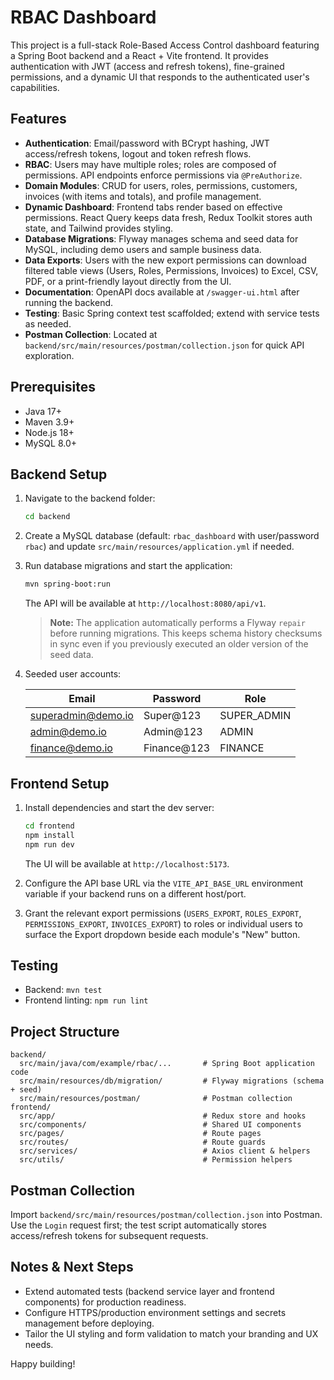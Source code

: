 # RBAC Dashboard

This project is a full-stack Role-Based Access Control dashboard featuring a Spring Boot backend and a React + Vite frontend. It provides authentication with JWT (access and refresh tokens), fine-grained permissions, and a dynamic UI that responds to the authenticated user's capabilities.

## Features

- **Authentication**: Email/password with BCrypt hashing, JWT access/refresh tokens, logout and token refresh flows.
- **RBAC**: Users may have multiple roles; roles are composed of permissions. API endpoints enforce permissions via `@PreAuthorize`.
- **Domain Modules**: CRUD for users, roles, permissions, customers, invoices (with items and totals), and profile management.
- **Dynamic Dashboard**: Frontend tabs render based on effective permissions. React Query keeps data fresh, Redux Toolkit stores auth state, and Tailwind provides styling.
- **Database Migrations**: Flyway manages schema and seed data for MySQL, including demo users and sample business data.
- **Data Exports**: Users with the new export permissions can download filtered table views (Users, Roles, Permissions, Invoices)
  to Excel, CSV, PDF, or a print-friendly layout directly from the UI.
- **Documentation**: OpenAPI docs available at `/swagger-ui.html` after running the backend.
- **Testing**: Basic Spring context test scaffolded; extend with service tests as needed.
- **Postman Collection**: Located at `backend/src/main/resources/postman/collection.json` for quick API exploration.

## Prerequisites

- Java 17+
- Maven 3.9+
- Node.js 18+
- MySQL 8.0+

## Backend Setup

1. Navigate to the backend folder:

   ```bash
   cd backend
   ```

2. Create a MySQL database (default: `rbac_dashboard` with user/password `rbac`) and update `src/main/resources/application.yml` if needed.

3. Run database migrations and start the application:

   ```bash
   mvn spring-boot:run
   ```

   The API will be available at `http://localhost:8080/api/v1`.

   > **Note:** The application automatically performs a Flyway `repair` before running migrations. This keeps schema history
   > checksums in sync even if you previously executed an older version of the seed data.

4. Seeded user accounts:

   | Email                | Password     | Role         |
   |----------------------|--------------|--------------|
   | superadmin@demo.io   | Super@123    | SUPER_ADMIN  |
   | admin@demo.io        | Admin@123    | ADMIN        |
   | finance@demo.io      | Finance@123  | FINANCE      |

## Frontend Setup

1. Install dependencies and start the dev server:

   ```bash
   cd frontend
   npm install
   npm run dev
   ```

   The UI will be available at `http://localhost:5173`.

2. Configure the API base URL via the `VITE_API_BASE_URL` environment variable if your backend runs on a different host/port.

3. Grant the relevant export permissions (`USERS_EXPORT`, `ROLES_EXPORT`, `PERMISSIONS_EXPORT`, `INVOICES_EXPORT`) to roles or
   individual users to surface the Export dropdown beside each module's "New" button.

## Testing

- Backend: `mvn test`
- Frontend linting: `npm run lint`

## Project Structure

```
backend/
  src/main/java/com/example/rbac/...       # Spring Boot application code
  src/main/resources/db/migration/         # Flyway migrations (schema + seed)
  src/main/resources/postman/              # Postman collection
frontend/
  src/app/                                 # Redux store and hooks
  src/components/                          # Shared UI components
  src/pages/                               # Route pages
  src/routes/                              # Route guards
  src/services/                            # Axios client & helpers
  src/utils/                               # Permission helpers
```

## Postman Collection

Import `backend/src/main/resources/postman/collection.json` into Postman. Use the `Login` request first; the test script automatically stores access/refresh tokens for subsequent requests.

## Notes & Next Steps

- Extend automated tests (backend service layer and frontend components) for production readiness.
- Configure HTTPS/production environment settings and secrets management before deploying.
- Tailor the UI styling and form validation to match your branding and UX needs.

Happy building!

